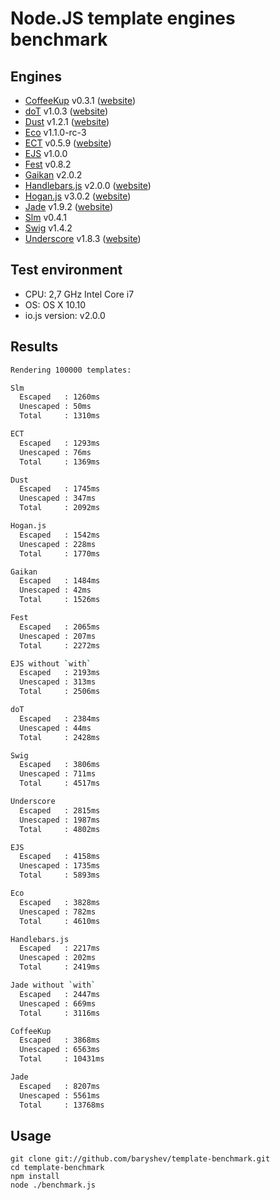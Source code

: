 # Node.JS template engines benchmark

## Engines

- [CoffeeKup](https://github.com/mauricemach/coffeekup) v0.3.1 ([website](http://coffeekup.org/))
- [doT](https://github.com/olado/doT) v1.0.3 ([website](http://olado.github.com/doT/))
- [Dust](https://github.com/linkedin/dustjs) v1.2.1 ([website](http://linkedin.github.com/dustjs/))
- [Eco](https://github.com/sstephenson/eco) v1.1.0-rc-3
- [ECT](https://github.com/baryshev/ect) v0.5.9 ([website](http://ectjs.com/))
- [EJS](https://github.com/visionmedia/ejs) v1.0.0
- [Fest](https://github.com/mailru/fest) v0.8.2
- [Gaikan](https://github.com/Deathspike/gaikan) v2.0.2
- [Handlebars.js](https://github.com/wycats/handlebars.js/) v2.0.0 ([website](http://handlebarsjs.com/))
- [Hogan.js](https://github.com/twitter/hogan.js) v3.0.2 ([website](http://twitter.github.com/hogan.js/))
- [Jade](https://github.com/visionmedia/jade) v1.9.2 ([website](http://jade-lang.com/))
- [Slm](https://github.com/slm-lang/slm) v0.4.1
- [Swig](https://github.com/paularmstrong/swig) v1.4.2
- [Underscore](https://github.com/documentcloud/underscore) v1.8.3 ([website](http://underscorejs.org/))

## Test environment

- CPU: 2,7 GHz Intel Core i7
- OS: OS X 10.10
- io.js version: v2.0.0

## Results

```sh
Rendering 100000 templates:

Slm
  Escaped   : 1260ms
  Unescaped : 50ms
  Total     : 1310ms

ECT
  Escaped   : 1293ms
  Unescaped : 76ms
  Total     : 1369ms

Dust
  Escaped   : 1745ms
  Unescaped : 347ms
  Total     : 2092ms

Hogan.js
  Escaped   : 1542ms
  Unescaped : 228ms
  Total     : 1770ms

Gaikan
  Escaped   : 1484ms
  Unescaped : 42ms
  Total     : 1526ms

Fest
  Escaped   : 2065ms
  Unescaped : 207ms
  Total     : 2272ms

EJS without `with`
  Escaped   : 2193ms
  Unescaped : 313ms
  Total     : 2506ms

doT
  Escaped   : 2384ms
  Unescaped : 44ms
  Total     : 2428ms

Swig
  Escaped   : 3806ms
  Unescaped : 711ms
  Total     : 4517ms

Underscore
  Escaped   : 2815ms
  Unescaped : 1987ms
  Total     : 4802ms

EJS
  Escaped   : 4158ms
  Unescaped : 1735ms
  Total     : 5893ms

Eco
  Escaped   : 3828ms
  Unescaped : 782ms
  Total     : 4610ms

Handlebars.js
  Escaped   : 2217ms
  Unescaped : 202ms
  Total     : 2419ms

Jade without `with`
  Escaped   : 2447ms
  Unescaped : 669ms
  Total     : 3116ms

CoffeeKup
  Escaped   : 3868ms
  Unescaped : 6563ms
  Total     : 10431ms

Jade
  Escaped   : 8207ms
  Unescaped : 5561ms
  Total     : 13768ms

```

## Usage

	git clone git://github.com/baryshev/template-benchmark.git
	cd template-benchmark
	npm install
	node ./benchmark.js
